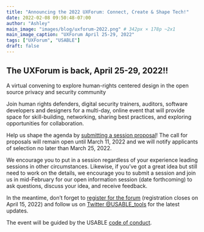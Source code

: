 ```yaml
---
title: "Announcing the 2022 UXForum: Connect, Create & Shape Tech!"
date: 2022-02-08 09:50:48-07:00
author: "Ashley"
main_image: "images/blog/uxforum-2022.png" # 342px × 178p ~2x1
main_image_caption: "UXForum April 25-29, 2022"
tags: ["UXForum", "USABLE"]
draft: false
---
```


## The UXForum is back, April 25-29, 2022!!

A virtual convening to explore human-rights centered design in the open source privacy and security community

Join human rights defenders, digital security trainers, auditors, software developers and designers for a multi-day, online event that will provide space for skill-building, networking, sharing best practices, and exploring opportunities for collaboration.

Help us shape the agenda by [submitting a session proposal](https://forms.gle/u4tpcYA6uexpNUv48)! The call for proposals will remain open until March 11, 2022 and we will notify applicants of selection no later than March 25, 2022.

We encourage you to put in a session regardless of your experience leading sessions in other circumstances. Likewise, if you’ve got a great idea but still need to work on the details, we encourage you to submit a session and join us in mid-February for our open information session (date forthcoming) to ask questions, discuss your idea, and receive feedback.

In the meantime, don’t forget to [register for the forum](https://forms.gle/hfD9sG5RkEN7oJLf6) (registration closes on April 15, 2022) and follow us on [Twitter @USABLE_tools](https://twitter.com/USABLE_tools/) for the latest updates.

The event will be guided by the USABLE [code of conduct](https://usable.tools/coc/).
